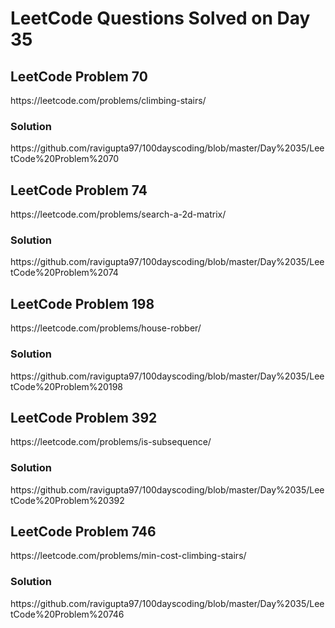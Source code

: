 # LeetCode Questions Solved on Day 35

<h2>LeetCode Problem 70</h2>  https://leetcode.com/problems/climbing-stairs/
<h3>Solution</h3>  https://github.com/ravigupta97/100dayscoding/blob/master/Day%2035/LeetCode%20Problem%2070

<h2>LeetCode Problem 74</h2>  https://leetcode.com/problems/search-a-2d-matrix/
<h3>Solution</h3>  https://github.com/ravigupta97/100dayscoding/blob/master/Day%2035/LeetCode%20Problem%2074

<h2>LeetCode Problem 198</h2>  https://leetcode.com/problems/house-robber/
<h3>Solution</h3>  https://github.com/ravigupta97/100dayscoding/blob/master/Day%2035/LeetCode%20Problem%20198

<h2>LeetCode Problem 392</h2>  https://leetcode.com/problems/is-subsequence/
<h3>Solution</h3>  https://github.com/ravigupta97/100dayscoding/blob/master/Day%2035/LeetCode%20Problem%20392

<h2>LeetCode Problem 746</h2>  https://leetcode.com/problems/min-cost-climbing-stairs/
<h3>Solution</h3>  https://github.com/ravigupta97/100dayscoding/blob/master/Day%2035/LeetCode%20Problem%20746

